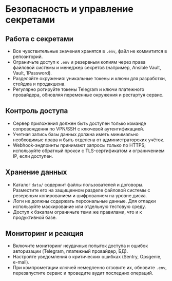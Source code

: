 # Безопасность и управление секретами

## Работа с секретами

- Все чувствительные значения хранятся в `.env`, файл не коммитится в репозиторий.
- Ограничьте доступ к `.env` и резервным копиям через права файловой системы и менеджер секретов (например, Ansible Vault, Vault, 1Password).
- Разделяйте окружения: уникальные токены и ключи для разработки, стейджа и продакшена.
- Регулярно ротируйте токены Telegram и ключи платежного провайдера, обновляя переменные окружения и рестартуя сервис.

## Контроль доступа

- Сервер приложения должен быть доступен только команде сопровождения по VPN/SSH с ключевой аутентификацией.
- Учетная запись базы данных должна иметь минимально необходимые права и быть отделена от администраторских учёток.
- Webhook-эндпоинты принимают запросы только по HTTPS; используйте обратный прокси с TLS-сертификатом и ограничением IP, если доступен.

## Хранение данных

- Каталог `data/` содержит файлы пользователей и договоры. Разместите его на защищенном разделе файловой системы с резервным копированием и шифрованием на уровне диска.
- Логи не должны содержать персональные данные. Для отладки используйте маскирование или отдельную тестовую среду.
- Доступ к бэкапам ограничьте теми же правилами, что и к продуктивной базе.

## Мониторинг и реакция

- Включите мониторинг неудачных попыток доступа и ошибок авторизации (Telegram, платежный провайдер, БД).
- Настройте уведомления о критических ошибках (Sentry, Opsgenie, e-mail).
- При компрометации ключей немедленно отзовите их, обновите `.env`, перезапустите сервис и проведите аудит последних операций.
